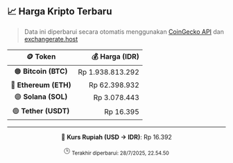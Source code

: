 

<!-- HARGA_KRIPTO -->
## 📈 Harga Kripto Terbaru

> Data ini diperbarui secara otomatis menggunakan [CoinGecko API](https://www.coingecko.com/) dan [exchangerate.host](https://exchangerate.host/)

<div align="center">

| 🪙 Token | 💰 Harga (IDR) |
|:------:|---------------:|
| 🟠 **Bitcoin (BTC)**   | Rp 1.938.813.292 |
| 🔵 **Ethereum (ETH)**  | Rp 62.398.932 |
| 🟣 **Solana (SOL)**    | Rp 3.078.443 |
| 🟢 **Tether (USDT)**   | Rp 16.395 |

---

💱 **Kurs Rupiah (USD → IDR)**: Rp 16.392

🕒 <sub>Terakhir diperbarui: 28/7/2025, 22.54.50</sub>

</div>
<!-- /HARGA_KRIPTO -->